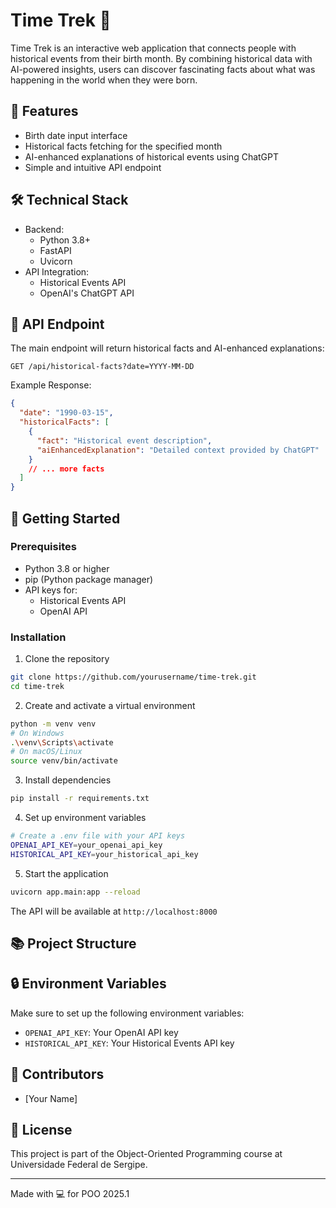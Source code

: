 # Time Trek 🚀

Time Trek is an interactive web application that connects people with historical events from their birth month. By combining historical data with AI-powered insights, users can discover fascinating facts about what was happening in the world when they were born.

## 🌟 Features

- Birth date input interface
- Historical facts fetching for the specified month
- AI-enhanced explanations of historical events using ChatGPT
- Simple and intuitive API endpoint

## 🛠️ Technical Stack

- Backend:
  - Python 3.8+
  - FastAPI
  - Uvicorn
- API Integration:
  - Historical Events API
  - OpenAI's ChatGPT API

## 📡 API Endpoint

The main endpoint will return historical facts and AI-enhanced explanations:

```http
GET /api/historical-facts?date=YYYY-MM-DD
```

Example Response:

```json
{
  "date": "1990-03-15",
  "historicalFacts": [
    {
      "fact": "Historical event description",
      "aiEnhancedExplanation": "Detailed context provided by ChatGPT"
    }
    // ... more facts
  ]
}
```

## 🚀 Getting Started

### Prerequisites

- Python 3.8 or higher
- pip (Python package manager)
- API keys for:
  - Historical Events API
  - OpenAI API

### Installation

1. Clone the repository

```bash
git clone https://github.com/yourusername/time-trek.git
cd time-trek
```

2. Create and activate a virtual environment

```bash
python -m venv venv
# On Windows
.\venv\Scripts\activate
# On macOS/Linux
source venv/bin/activate
```

3. Install dependencies

```bash
pip install -r requirements.txt
```

4. Set up environment variables

```bash
# Create a .env file with your API keys
OPENAI_API_KEY=your_openai_api_key
HISTORICAL_API_KEY=your_historical_api_key
```

5. Start the application

```bash
uvicorn app.main:app --reload
```

The API will be available at `http://localhost:8000`

## 📚 Project Structure

## 🔒 Environment Variables

Make sure to set up the following environment variables:

- `OPENAI_API_KEY`: Your OpenAI API key
- `HISTORICAL_API_KEY`: Your Historical Events API key

## 👥 Contributors

- [Your Name]

## 📝 License

This project is part of the Object-Oriented Programming course at Universidade Federal de Sergipe.

---

Made with 💻 for POO 2025.1
